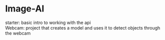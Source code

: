 # Image-AI
starter: basic intro to working with the api<br />
Webcam: project that creates a model and uses it to detect objects through the webcam
